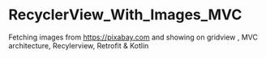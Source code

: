 # RecyclerView_With_Images_MVC
  Fetching images from https://pixabay.com and showing on gridview , MVC architecture, Recylerview, Retrofit & Kotlin
